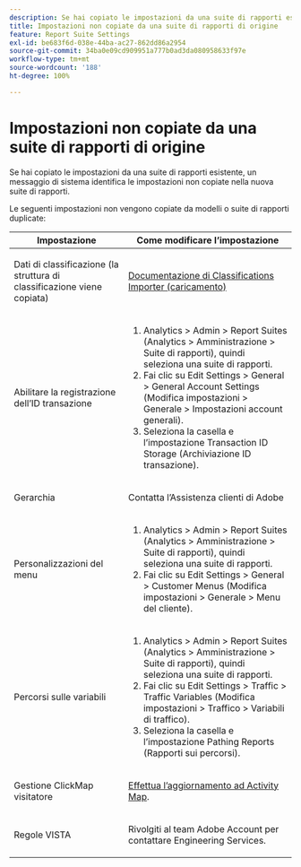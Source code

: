 ```yaml
---
description: Se hai copiato le impostazioni da una suite di rapporti esistente, un messaggio di sistema identifica le impostazioni non copiate nella nuova suite di rapporti.
title: Impostazioni non copiate da una suite di rapporti di origine
feature: Report Suite Settings
exl-id: be683f6d-038e-44ba-ac27-862dd86a2954
source-git-commit: 34ba0e09cd909951a777b0ad3da080958633f97e
workflow-type: tm+mt
source-wordcount: '188'
ht-degree: 100%

---
```


# Impostazioni non copiate da una suite di rapporti di origine

Se hai copiato le impostazioni da una suite di rapporti esistente, un messaggio di sistema identifica le impostazioni non copiate nella nuova suite di rapporti.

Le seguenti impostazioni non vengono copiate da modelli o suite di rapporti duplicate:

<table id="table_9774249E3D804E7D97F12B88E26F9066"> 
 <thead> 
  <tr> 
   <th colname="col1" class="entry"> Impostazione </th> 
   <th colname="col2" class="entry"> Come modificare l’impostazione </th> 
  </tr>
 </thead>
 <tbody> 
  <tr> 
   <td colname="col1"> <p>Dati di classificazione (la struttura di classificazione viene copiata) </p> </td> 
   <td colname="col2"> <p><a href="https://experienceleague.adobe.com/docs/analytics/components/classifications/classifications-importer/c-working-with-saint.html?lang=it"> Documentazione di Classifications Importer (caricamento)</a> </p> </td> 
  </tr> 
  <tr> 
   <td colname="col1"> <p>Abilitare la registrazione dell’ID transazione </p> </td> 
   <td colname="col2"> 
    <ol id="ol_4F3028A440C94447890498CF2E64C15B"> 
     <li id="li_243C7F7DF3074F7FB9893BEFDA8B0732"> <span class="uicontrol"> Analytics</span> &gt; <span class="uicontrol"> Admin</span> &gt; <span class="uicontrol"> Report Suites</span> (Analytics &gt; Amministrazione &gt; Suite di rapporti), quindi seleziona una suite di rapporti. </li> 
     <li id="li_357D06A1F528473CBA07D4C840BE95D9">Fai clic su <span class="uicontrol">Edit Settings</span> &gt; <span class="uicontrol"> General</span> &gt; <span class="uicontrol"> General Account Settings</span> (Modifica impostazioni &gt; Generale &gt; Impostazioni account generali). </li> 
     <li id="li_9E0B7A9542864399AFDD5D422F7D6C22">Seleziona la casella e l’impostazione <span class="uicontrol"> Transaction ID Storage</span> (Archiviazione ID transazione). </li> 
    </ol> </td> 
  </tr> 
  <tr> 
   <td colname="col1"> <p>Gerarchia </p> </td> 
   <td colname="col2"> <p>Contatta l’Assistenza clienti di Adobe </p> </td> 
  </tr> 
  <tr> 
   <td colname="col1"> <p>Personalizzazioni del menu </p> </td> 
   <td colname="col2"> 
    <ol id="ol_A3277C5843704DEA902DF030099E9227"> 
     <li id="li_8B3A5974466C4D9D9A3D3D0C6A30F414"><span class="uicontrol"> Analytics</span> &gt; <span class="uicontrol"> Admin</span> &gt; <span class="uicontrol"> Report Suites</span> (Analytics &gt; Amministrazione &gt; Suite di rapporti), quindi seleziona una suite di rapporti. </li> 
     <li id="li_1B44AFD4026346698F3CB75E2CBF1959">Fai clic su <span class="uicontrol"> Edit Settings</span> &gt; <span class="uicontrol"> General</span> &gt; <span class="uicontrol"> Customer Menus</span> (Modifica impostazioni &gt; Generale &gt; Menu del cliente). </li> 
    </ol> </td> 
  </tr> 
  <tr> 
   <td colname="col1"> <p>Percorsi sulle variabili </p> </td> 
   <td colname="col2"> 
    <ol id="ol_903A5FEF5B9847929BBB514A481F6E22"> 
     <li id="li_E352211ABD3245EC8C06313221BA4B36"><span class="uicontrol"> Analytics</span> &gt; <span class="uicontrol"> Admin</span> &gt; <span class="uicontrol"> Report Suites</span> (Analytics &gt; Amministrazione &gt; Suite di rapporti), quindi seleziona una suite di rapporti. </li> 
     <li id="li_B19C4112D57D4D329A0774EBB345473B">Fai clic su <span class="uicontrol"> Edit Settings</span> &gt; <span class="uicontrol"> Traffic</span> &gt; <span class="uicontrol"> Traffic Variables</span> (Modifica impostazioni &gt; Traffico &gt; Variabili di traffico). </li> 
     <li id="li_B1CED2EC85FE4A8EB7D95076040B35E1">Seleziona la casella e l’impostazione <span class="uicontrol"> Pathing Reports</span> (Rapporti sui percorsi). </li> 
    </ol> </td> 
  </tr> 
  <tr> 
   <td colname="col1"> <p>Gestione ClickMap visitatore </p> </td> 
   <td colname="col2"> <p><a href="https://experienceleague.adobe.com/docs/analytics/analyze/activity-map/getting-started/get-started-admins/activitymap-enable.html?lang=it"> Effettua l’aggiornamento ad Activity Map</a>. </p> </td> 
  </tr> 
  <tr> 
   <td colname="col1"> <p>Regole VISTA </p> </td> 
   <td colname="col2"> <p>Rivolgiti al team Adobe Account per contattare Engineering Services. </p> </td> 
  </tr> 
 </tbody> 
</table>
